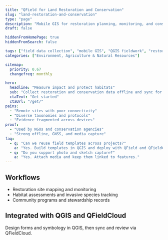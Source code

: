 ```yaml
---
title: "QField for Land Restoration and Conservation"
slug: "land-restoration-and-conservation"
type: "page"
description: "Mobile GIS for restoration planning, monitoring, and conservation field surveys."
draft: false

hiddenFromHomePage: true
hiddenFromSearch: false

tags: ["field data collection", "mobile GIS", "QGIS fieldwork", "restoration", "conservation", "habitat mapping"]
categories: ["Environment, Agriculture & Natural Resources"]

sitemap:
  priority: 0.67
  changefreq: monthly

hero:
  headline: "Measure impact and protect habitats"
  sub: "Collect restoration and conservation data offline and sync for collaborative analysis."
  ctaText: "Get started"
  ctaUrl: "/get/"
pains:
  - "Remote sites with poor connectivity"
  - "Diverse taxonomies and protocols"
  - "Evidence fragmented across devices"
proof:
  - "Used by NGOs and conservation agencies"
  - "Strong offline, GNSS, and media capture"
faq:
  - q: "Can we reuse field templates across projects?"
    a: "Yes. Build templates in QGIS and deploy with QField and QFieldCloud."
  - q: "Do you support photo and sketch capture?"
    a: "Yes. Attach media and keep them linked to features."
---
```


## Workflows
- Restoration site mapping and monitoring  
- Habitat assessments and invasive species tracking  
- Community programs and stewardship records

## Integrated with QGIS and QFieldCloud
Design forms and symbology in QGIS, then sync and review via QFieldCloud.
